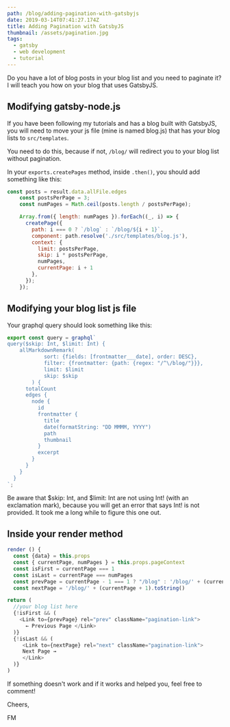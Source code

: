 ```yaml
---
path: /blog/adding-pagination-with-gatsbyjs
date: 2019-03-14T07:41:27.174Z
title: Adding Pagination with GatsbyJS
thumbnail: /assets/pagination.jpg
tags:
  - gatsby
  - web development
  - tutorial
---
```

Do you have a lot of blog posts in your blog list and you need to paginate it?
I will teach you how on your blog that uses GatsbyJS.

## Modifying gatsby-node.js

If you have been following my tutorials and has a blog built with GatsbyJS, you will need to move your js file (mine is named blog.js) that has your blog lists to `src/templates`. 

You need to do this, because if not, `/blog/` will redirect you to your blog list without pagination.

In your `exports.createPages` method, inside `.then()`, you should add something like this:

```javascript
const posts = result.data.allFile.edges
    const postsPerPage = 3;
    const numPages = Math.ceil(posts.length / postsPerPage);

    Array.from({ length: numPages }).forEach((_, i) => {
      createPage({
        path: i === 0 ? `/blog` : `/blog/${i + 1}`,
        component: path.resolve('./src/templates/blog.js'),
        context: {
          limit: postsPerPage,
          skip: i * postsPerPage,
          numPages,
          currentPage: i + 1
        },
      });
    });
```

## Modifying your blog list js file

Your graphql query should look something like this:

```javascript
export const query = graphql`
query($skip: Int, $limit: Int) { 
    allMarkdownRemark(
            sort: {fields: [frontmatter___date], order: DESC}, 
            filter: {frontmatter: {path: {regex: "/^\/blog/"}}},
            limit: $limit
            skip: $skip
        ) {
      totalCount
      edges {
        node {
          id
          frontmatter {
            title
            date(formatString: "DD MMMM, YYYY")
            path
            thumbnail
          }
          excerpt
        }
      }
    }
  }  
`;
```

Be aware that $skip: Int, and $limit: Int are not using Int! (with an exclamation mark), because you will get an error that says Int! is not provided. It took me a long while to figure this one out.

## Inside your render method

```javascript
render () {
  const {data} = this.props
  const { currentPage, numPages } = this.props.pageContext
  const isFirst = currentPage === 1
  const isLast = currentPage === numPages
  const prevPage = currentPage - 1 === 1 ? "/blog" : '/blog/' + (currentPage - 1).toString()
  const nextPage = '/blog/' + (currentPage + 1).toString()

return (
  //your blog list here
  {!isFirst && (
    <Link to={prevPage} rel="prev" className="pagination-link">
      ← Previous Page </Link>
  )}
  {!isLast && (
     <Link to={nextPage} rel="next" className="pagination-link">
     Next Page →
     </Link>
  )}
)
```

If something doesn't work and if it works and helped you, feel free to comment!

Cheers,

FM
